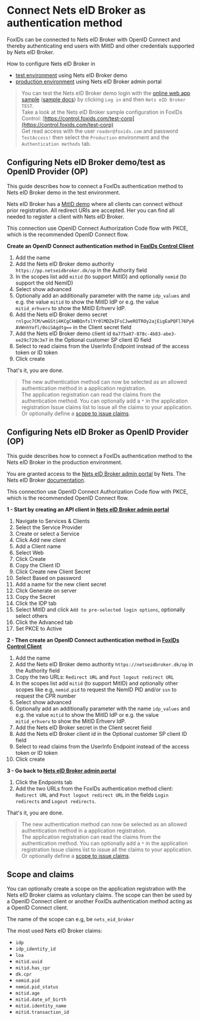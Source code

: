 ﻿# Connect Nets eID Broker as authentication method

FoxIDs can be connected to Nets eID Broker with OpenID Connect and thereby authenticating end users with MitID and other credentials supported by Nets eID Broker.

How to configure Nets eID Broker in
- [test environment](#configuring-nets-eid-broker-demotest-as-openid-provider-op) using Nets eID Broker demo
- [production environment](#configuring-nets-eid-broker-as-openid-provider-op) using Nets eID Broker admin portal

> You can test the Nets eID Broker demo login with the [online web app sample](https://aspnetcoreoidcallupsample.itfoxtec.com) ([sample docs](samples.md#aspnetcoreoidcauthcodealluppartiessample)) by clicking `Log in` and then `Nets eID Broker TEST`.  
> Take a look at the Nets eID Broker sample configuration in FoxIDs Control: [https://control.foxids.com/test-corp](https://control.foxids.com/test-corp)  
> Get read access with the user `reader@foxids.com` and password `TestAccess!` then select the `Production` environment and the `Authentication methods` tab.

## Configuring Nets eID Broker demo/test as OpenID Provider (OP)

This guide describes how to connect a FoxIDs authentication method to Nets eID Broker demo in the test environment.

Nets eID Broker has a [MitID demo](https://broker.signaturgruppen.dk/en/technical-documentation/open-oidc-clients) where all clients can connect without prior registration. All redirect URIs are accepted. 
Her you can find all needed to register a client with Nets eID Broker. 

This connection use OpenID Connect Authorization Code flow with PKCE, which is the recommended OpenID Connect flow.

**Create an OpenID Connect authentication method in [FoxIDs Control Client](control.md#foxids-control-client)**

1. Add the name
2. Add the Nets eID Broker demo authority `https://pp.netseidbroker.dk/op` in the Authority field
3. In the scopes list add `mitid` (to support MitID) and optionally `nemid` (to support the old NemID)
4. Select show advanced
5. Optionally add an additionally parameter with the name `idp_values` and e.g. the value `mitid` to show the MitID IdP or e.g. the value `mitid_erhverv` to show the MitID Erhverv IdP.
6. Add the Nets eID Broker demo secret `rnlguc7CM/wmGSti4KCgCkWBQnfslYr0lMDZeIFsCJweROTROy2ajEigEaPQFl76Py6AVWnhYofl/0oiSAgdtg==` in the Client secret field
7. Add the Nets eID Broker demo client id `0a775a87-878c-4b83-abe3-ee29c720c3e7` in the Optional customer SP client ID field
8. Select to read claims from the UserInfo Endpoint instead of the access token or ID token
9. Click create

That's it, you are done. 

> The new authentication method can now be selected as an allowed authentication method in a application registration.  
> The application registration can read the claims from the authentication method. You can optionally add a `*` in the application registration Issue claims list to issue all the claims to your application. Or optionally define a [scope to issue claims](#scope-and-claims).

## Configuring Nets eID Broker as OpenID Provider (OP)

This guide describes how to connect a FoxIDs authentication method to the Nets eID Broker in the production environment.

You are granted access to the [Nets eID Broker admin portal](https://netseidbroker.dk/admin) by Nets. The Nets eID Broker [documentation](https://broker.signaturgruppen.dk/en/technical-documentation).  

This connection use OpenID Connect Authorization Code flow with PKCE, which is the recommended OpenID Connect flow.

**1 - Start by creating an API client in [Nets eID Broker admin portal](https://netseidbroker.dk/admin)**

 1. Navigate to Services & Clients
 2. Select the Service Provider
 3. Create or select a Service
 4. Click Add new client
 5. Add a Client name
 6. Select Web
 7. Click Create
 8. Copy the Client ID
 9. Click Create new Client Secret
 10. Select Based on password
 11. Add a name for the new client secret
 12. Click Generate on server
 13. Copy the Secret
 14. Click the IDP tab
 15. Select MitID and click `Add to pre-selected login options`, optionally select others
 16. Click the Advanced tab
 17. Set PKCE to Active
  
**2 - Then create an OpenID Connect authentication method in [FoxIDs Control Client](control.md#foxids-control-client)**

1. Add the name
2. Add the Nets eID Broker demo authority `https://netseidbroker.dk/op` in the Authority field
3. Copy the two URLs: `Redirect URL` and `Post logout redirect URL`
4. In the scopes list add `mitid` (to support MitID) and optionally other scopes like e.g, `nemid.pid` to request the NemID PID and/or `ssn` to request the CPR number
5. Select show advanced
6. Optionally add an additionally parameter with the name `idp_values` and e.g. the value `mitid` to show the MitID IdP or e.g. the value `mitid_erhverv` to show the MitID Erhverv IdP.
7. Add the Nets eID Broker secret in the Client secret field
8. Add the Nets eID Broker client id in the Optional customer SP client ID field
9. Select to read claims from the UserInfo Endpoint instead of the access token or ID token
10. Click create

 **3 - Go back to [Nets eID Broker admin portal](https://netseidbroker.dk/admin)**

 1. Click the Endpoints tab
 2. Add the two URLs from the FoxIDs authentication method client: `Redirect URL` and `Post logout redirect URL` in the fields `Login redirects` and `Logout redirects`.

That's it, you are done. 

> The new authentication method can now be selected as an allowed authentication method in a application registration.  
> The application registration can read the claims from the authentication method. You can optionally add a `*` in the application registration Issue claims list to issue all the claims to your application. Or optionally define a [scope to issue claims](#scope-and-claims).

## Scope and claims
You can optionally create a scope on the application registration with the Nets eID Broker claims as voluntary claims. The scope can then be used by a OpenID Connect client or another FoxIDs authentication method acting as a OpenID Connect client.

The name of the scope can e.g, be `nets_eid_broker`

The most used Nets eID Broker claims:

- `idp`
- `idp_identity_id`
- `loa`
- `mitid.uuid`
- `mitid.has_cpr`
- `dk.cpr`
- `nemid.pid`
- `nemid.pid_status`
- `mitid.age`
- `mitid.date_of_birth`
- `mitid.identity_name`
- `mitid.transaction_id`
